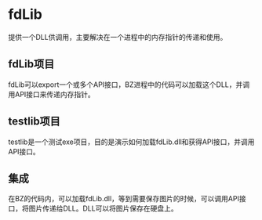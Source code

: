 # fdLib

提供一个DLL供调用，主要解决在一个进程中的内存指针的传递和使用。

## fdLib项目

fdLib可以export一个或多个API接口，BZ进程中的代码可以加载这个DLL，并调用API接口来传递内存指针。

## testlib项目

testlib是一个测试exe项目，目的是演示如何加载fdLib.dll和获得API接口，并调用API接口。

## 集成

在BZ的代码内，可以加载fdLib.dll，等到需要保存图片的时候，可以调用API接口，将图片传递给DLL。DLL可以将图片保存在硬盘上。


